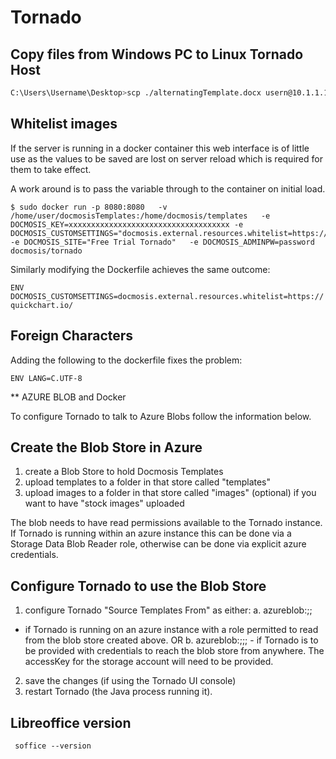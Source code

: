 # Tornado

## Copy files from Windows PC to Linux Tornado Host

```sh title="copy template to tornado server"
C:\Users\Username\Desktop>scp ./alternatingTemplate.docx usern@10.1.1.15:/home/user/docmosisTemplates/
```

## Whitelist images

If the server is running in a docker container this web interface is of little use as the values to be saved 
are lost on server reload which is required for them to take effect.

A work around is to pass the variable through to the container on initial load.

```
$ sudo docker run -p 8080:8080   -v  /home/user/docmosisTemplates:/home/docmosis/templates   -e DOCMOSIS_KEY=xxxxxxxxxxxxxxxxxxxxxxxxxxxxxxxxxxxx -e DOCMOSIS_CUSTOMSETTINGS="docmosis.external.resources.whitelist=https://quickchart.io/" -e DOCMOSIS_SITE="Free Trial Tornado"   -e DOCMOSIS_ADMINPW=password   docmosis/tornado
```

Similarly modifying the Dockerfile achieves the same outcome:

`ENV DOCMOSIS_CUSTOMSETTINGS=docmosis.external.resources.whitelist=https://quickchart.io/`

## Foreign Characters 

Adding the following to the dockerfile fixes the problem:

`ENV LANG=C.UTF-8`

** AZURE BLOB and Docker

To configure Tornado to talk to Azure Blobs follow the information below.

Create the Blob Store in Azure
---------------------------
1. create a Blob Store to hold Docmosis Templates
2. upload templates to a folder in that store called "templates"
3. upload images to a folder in that store called "images" (optional) if you want to have
"stock images" uploaded

The blob needs to have read permissions available to the Tornado instance. If Tornado is
running within an azure instance this can be done via a Storage Data Blob Reader role,
otherwise can be done via explicit azure credentials.

Configure Tornado to use the Blob Store
-----------------------------------
1. configure Tornado "Source Templates From" as either:
a. azureblob:<containerName>;<prefix>;<storageAccountName>
- if Tornado is running on an azure instance with a role permitted to read from the blob
store created above.
OR
b. azureblob:<containerName>;<prefix>;<storageAccountName>;<accessKey> - if Tornado is to
be provided with credentials to reach the blob store from anywhere. The accessKey for the
storage account will need to be provided.
2. save the changes (if using the Tornado UI console)
3. restart Tornado (the Java process running it).

## Libreoffice version

` soffice --version`
